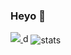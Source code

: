 ### Heyo 👋

<a href="https://skillicons.dev">
  <img src="https://skillicons.dev/icons?i=py,js,lua,pr" />
</a>
d
 
<img align="center" src="https://readme-stats.jonas-bernard.dev/api/top-langs/?username=letruxux&theme=dark" alt="stats"/>
